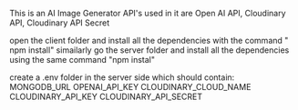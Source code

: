 This is an AI Image Generator
API's used in it are Open AI API, Cloudinary API, Cloudinary API Secret

open the client folder and install all the dependencies with the command " npm install"
simailarly go the server folder and install all the dependencies using the same command "npm instal"

create a .env folder in the server side which should contain:
MONGODB_URL
OPENAI_API_KEY
CLOUDINARY_CLOUD_NAME
CLOUDINARY_API_KEY
CLOUDINARY_API_SECRET
